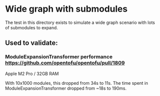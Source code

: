 # Wide graph with submodules

The test in this directory exists to simulate a wide graph scenario with lots of submodules to expand.

## Used to validate:

### ModuleExpansionTransformer performance https://github.com/opentofu/opentofu/pull/1809
Apple M2 Pro / 32GB RAM

With 10x1000 modules, this dropped from 34s to 11s.
The time spent in ModuleExpansionTransformer dropped from ~18s to 190ms.
